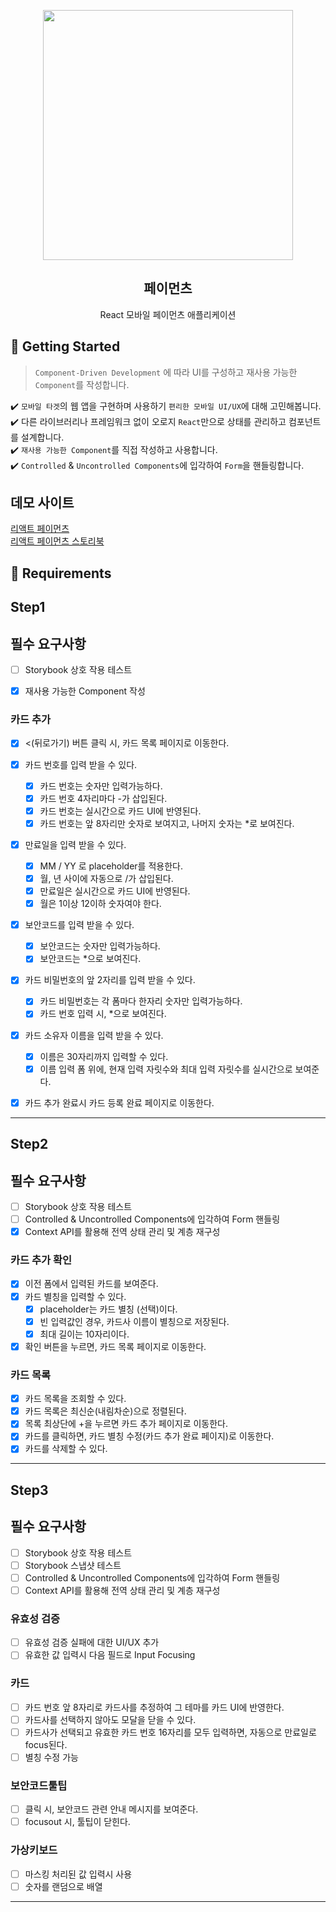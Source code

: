 <p align="middle" >
  <img src="https://techcourse-storage.s3.ap-northeast-2.amazonaws.com/0fefce79602043a9b3281ee1dd8f4be6" width="400">
</p>
<h2 align="middle">페이먼츠</h2>
<p align="middle">React 모바일 페이먼츠 애플리케이션</p>
</p>

## 🚀 Getting Started

> `Component-Driven Development` 에 따라 UI를 구성하고 재사용 가능한 `Component`를 작성합니다.

✔️ `모바일 타겟`의 웹 앱을 구현하며 사용하기 `편리한 모바일 UI/UX`에 대해 고민해봅니다.  
✔️ 다른 라이브러리나 프레임워크 없이 오로지 `React`만으로 상태를 관리하고 컴포넌트를 설계합니다.  
✔️ `재사용 가능한 Component`를 직접 작성하고 사용합니다.  
✔️ `Controlled` & `Uncontrolled Components`에 입각하여 `Form`을 핸들링합니다.

## 데모 사이트

<a href='https://react-payments-gilt.vercel.app' target="__blank">리액트 페이먼츠</a>
<br/>
<a href='https://63f3ad2683ec21dc9f02d0de-tdzxdujtao.chromatic.com' target="__blank">리액트 페이먼츠 스토리북</a>

## 📝 Requirements

## Step1

## 필수 요구사항

- [ ] Storybook 상호 작용 테스트
- [x] 재사용 가능한 Component 작성


### 카드 추가

- [x] <(뒤로가기) 버튼 클릭 시, 카드 목록 페이지로 이동한다.
- [x] 카드 번호를 입력 받을 수 있다.
  - [x] 카드 번호는 숫자만 입력가능하다.
  - [x] 카드 번호 4자리마다 -가 삽입된다.
  - [x] 카드 번호는 실시간으로 카드 UI에 반영된다.
  - [x] 카드 번호는 앞 8자리만 숫자로 보여지고, 나머지 숫자는 \*로 보여진다.
- [x] 만료일을 입력 받을 수 있다.
  - [x] MM / YY 로 placeholder를 적용한다.
  - [x] 월, 년 사이에 자동으로 /가 삽입된다.
  - [x] 만료일은 실시간으로 카드 UI에 반영된다.
  - [x] 월은 1이상 12이하 숫자여야 한다.
- [x] 보안코드를 입력 받을 수 있다.
  - [x] 보안코드는 숫자만 입력가능하다.
  - [x] 보안코드는 \*으로 보여진다.
- [x] 카드 비밀번호의 앞 2자리를 입력 받을 수 있다.
  - [x] 카드 비밀번호는 각 폼마다 한자리 숫자만 입력가능하다.
  - [x] 카드 번호 입력 시, \*으로 보여진다.
- [x] 카드 소유자 이름을 입력 받을 수 있다.
  - [x] 이름은 30자리까지 입력할 수 있다.
  - [x] 이름 입력 폼 위에, 현재 입력 자릿수와 최대 입력 자릿수를 실시간으로 보여준다.
- [x] 카드 추가 완료시 카드 등록 완료 페이지로 이동한다.


---
## Step2

## 필수 요구사항

- [ ]  Storybook 상호 작용 테스트
- [ ] Controlled & Uncontrolled Components에 입각하여 Form 핸들링
- [x] Context API를 활용해 전역 상태 관리 및 계층 재구성
### 카드 추가 확인
- [x] 이전 폼에서 입력된 카드를 보여준다.
- [x] 카드 별칭을 입력할 수 있다.
  - [x] placeholder는 카드 별칭 (선택)이다.
  - [x] 빈 입력값인 경우, 카드사 이름이 별칭으로 저장된다.
  - [x] 최대 길이는 10자리이다.
- [x] 확인 버튼을 누르면, 카드 목록 페이지로 이동한다.
###  카드 목록
- [x] 카드 목록을 조회할 수 있다.
- [x] 카드 목록은 최신순(내림차순)으로 정렬된다.
- [x] 목록 최상단에 +을 누르면 카드 추가 페이지로 이동한다.
- [x] 카드를 클릭하면, 카드 별칭 수정(카드 추가 완료 페이지)로 이동한다.
- [x] 카드를 삭제할 수 있다.

---

## Step3

## 필수 요구사항

- [ ]  Storybook 상호 작용 테스트
- [ ]  Storybook 스냅샷 테스트
- [ ] Controlled & Uncontrolled Components에 입각하여 Form 핸들링
- [ ] Context API를 활용해 전역 상태 관리 및 계층 재구성

### 유효성 검증
- [ ] 유효성 검증 실패에 대한 UI/UX 추가
- [ ] 유효한 값 입력시 다음 필드로 Input Focusing
###  카드 

- [ ] 카드 번호 앞 8자리로 카드사를 추정하여 그 테마를 카드 UI에 반영한다.
- [ ] 카드사를 선택하지 않아도 모달을 닫을 수 있다.
- [ ] 카드사가 선택되고 유효한 카드 번호 16자리를 모두 입력하면, 자동으로 만료일로 focus된다.
- [ ] 별칭 수정 가능

###  보안코드툴팁

- [ ] 클릭 시, 보안코드 관련 안내 메시지를 보여준다.
- [ ] focusout 시, 툴팁이 닫힌다.

### 가상키보드
- [ ] 마스킹 처리된 값 입력시 사용
- [ ] 숫자를 랜덤으로 배열
---